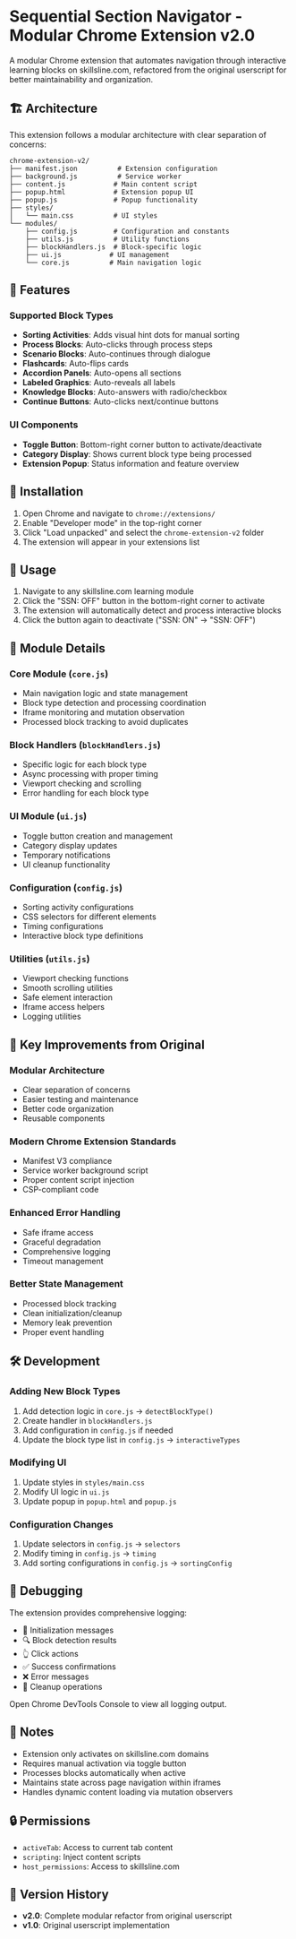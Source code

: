 # Sequential Section Navigator - Modular Chrome Extension v2.0

A modular Chrome extension that automates navigation through interactive learning blocks on skillsline.com, refactored from the original userscript for better maintainability and organization.

## 🏗️ Architecture

This extension follows a modular architecture with clear separation of concerns:

```
chrome-extension-v2/
├── manifest.json          # Extension configuration
├── background.js          # Service worker
├── content.js            # Main content script
├── popup.html            # Extension popup UI
├── popup.js              # Popup functionality
├── styles/
│   └── main.css          # UI styles
└── modules/
    ├── config.js         # Configuration and constants
    ├── utils.js          # Utility functions
    ├── blockHandlers.js  # Block-specific logic
    ├── ui.js            # UI management
    └── core.js          # Main navigation logic
```

## 🎯 Features

### Supported Block Types
- **Sorting Activities**: Adds visual hint dots for manual sorting
- **Process Blocks**: Auto-clicks through process steps
- **Scenario Blocks**: Auto-continues through dialogue
- **Flashcards**: Auto-flips cards
- **Accordion Panels**: Auto-opens all sections
- **Labeled Graphics**: Auto-reveals all labels
- **Knowledge Blocks**: Auto-answers with radio/checkbox
- **Continue Buttons**: Auto-clicks next/continue buttons

### UI Components
- **Toggle Button**: Bottom-right corner button to activate/deactivate
- **Category Display**: Shows current block type being processed
- **Extension Popup**: Status information and feature overview

## 🚀 Installation

1. Open Chrome and navigate to `chrome://extensions/`
2. Enable "Developer mode" in the top-right corner
3. Click "Load unpacked" and select the `chrome-extension-v2` folder
4. The extension will appear in your extensions list

## 📖 Usage

1. Navigate to any skillsline.com learning module
2. Click the "SSN: OFF" button in the bottom-right corner to activate
3. The extension will automatically detect and process interactive blocks
4. Click the button again to deactivate ("SSN: ON" → "SSN: OFF")

## 🔧 Module Details

### Core Module (`core.js`)
- Main navigation logic and state management
- Block type detection and processing coordination
- Iframe monitoring and mutation observation
- Processed block tracking to avoid duplicates

### Block Handlers (`blockHandlers.js`)
- Specific logic for each block type
- Async processing with proper timing
- Viewport checking and scrolling
- Error handling for each block type

### UI Module (`ui.js`)
- Toggle button creation and management
- Category display updates
- Temporary notifications
- UI cleanup functionality

### Configuration (`config.js`)
- Sorting activity configurations
- CSS selectors for different elements
- Timing configurations
- Interactive block type definitions

### Utilities (`utils.js`)
- Viewport checking functions
- Smooth scrolling utilities
- Safe element interaction
- Iframe access helpers
- Logging utilities

## 🔄 Key Improvements from Original

### Modular Architecture
- Clear separation of concerns
- Easier testing and maintenance
- Better code organization
- Reusable components

### Modern Chrome Extension Standards
- Manifest V3 compliance
- Service worker background script
- Proper content script injection
- CSP-compliant code

### Enhanced Error Handling
- Safe iframe access
- Graceful degradation
- Comprehensive logging
- Timeout management

### Better State Management
- Processed block tracking
- Clean initialization/cleanup
- Memory leak prevention
- Proper event handling

## 🛠️ Development

### Adding New Block Types
1. Add detection logic in `core.js` → `detectBlockType()`
2. Create handler in `blockHandlers.js`
3. Add configuration in `config.js` if needed
4. Update the block type list in `config.js` → `interactiveTypes`

### Modifying UI
1. Update styles in `styles/main.css`
2. Modify UI logic in `ui.js`
3. Update popup in `popup.html` and `popup.js`

### Configuration Changes
1. Update selectors in `config.js` → `selectors`
2. Modify timing in `config.js` → `timing`
3. Add sorting configurations in `config.js` → `sortingConfig`

## 🐛 Debugging

The extension provides comprehensive logging:
- 🚀 Initialization messages
- 🔍 Block detection results
- 👆 Click actions
- ✅ Success confirmations
- ❌ Error messages
- 🧹 Cleanup operations

Open Chrome DevTools Console to view all logging output.

## 📝 Notes

- Extension only activates on skillsline.com domains
- Requires manual activation via toggle button
- Processes blocks automatically when active
- Maintains state across page navigation within iframes
- Handles dynamic content loading via mutation observers

## 🔒 Permissions

- `activeTab`: Access to current tab content
- `scripting`: Inject content scripts
- `host_permissions`: Access to skillsline.com

## 🎉 Version History

- **v2.0**: Complete modular refactor from original userscript
- **v1.0**: Original userscript implementation